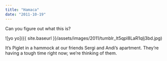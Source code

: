 ```yaml
---
title: "Hamaca"
date: "2011-10-19"
---
```


Can you figure out what this is?

![yo yo]({{ site.baseurl }}/assets/images/2011/tumblr_lt5qpl8LaR1qlj3bd.jpg)

It’s Piglet in a hammock at our friends Sergi and Andi’s apartment. They’re having a tough time right now; we’re thinking of them.
